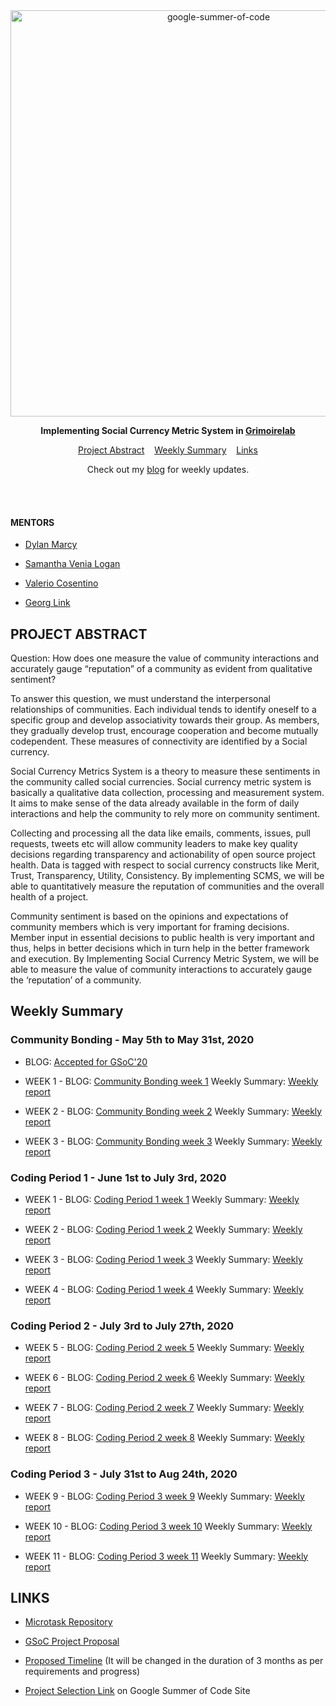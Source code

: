 <div align="center">
    <a href="https://summerofcode.withgoogle.com/projects/#4527640054071296"><img src="https://i.imgur.com/JzXCPeO.png" width="650" alt="google-summer-of-code"></a>
    <br>
    <b> 
    <p>
    Implementing Social Currency Metric System in <a href="https://github.com/chaoss/grimoirelab">Grimoirelab</a>
    </p>
    </b>
</div>

<p align="center">
	<a href="#project-abstract">Project Abstract</a>&nbsp;&nbsp;&nbsp;
    <a href="#weekly-summary">Weekly Summary</a>&nbsp;&nbsp;&nbsp;
    <a href="#links">Links</a>
</p>

<p align="center">
	Check out my <a href="https://medium.com/@guptaria">blog</a> for weekly updates.
</p>
<br>

<br>

#### MENTORS

* [Dylan Marcy](mailto:dylan@sociallyconstructed.online)

* [Samantha Venia Logan](https://github.com/samanthavenialogan)

* [Valerio ​ Cosentino](https://github.com/valeriocos)

* [Georg Link](https://github.com/GeorgLink)

## PROJECT ABSTRACT

Question: How does one measure the value of community interactions and accurately gauge “reputation” of a community as evident from qualitative sentiment?

To answer this question, we must understand the interpersonal relationships of communities. Each individual tends to identify oneself to a specific group and develop associativity towards their group. As members, they gradually develop trust, encourage cooperation and become mutually codependent. These measures of connectivity are identified by a Social currency. 

Social Currency Metrics System is a theory to measure these sentiments in the community called social currencies. Social currency metric system is basically a qualitative data collection, processing and measurement system. It aims to make sense of the data already available in the form of daily interactions and help the community to rely more on community sentiment. 

Collecting and processing all the data like emails, comments, issues, pull requests, tweets etc will allow community leaders to make key quality decisions regarding transparency and actionability of open source project health. Data is tagged with respect to social currency constructs like Merit, Trust, Transparency, Utility, Consistency. By implementing SCMS, we will be able to quantitatively measure the reputation of communities and the overall health of a project.

Community sentiment is based on the opinions and expectations of community members which is very important for framing decisions. Member input in essential decisions to public health is very important and thus, helps in better decisions which in turn help in the better framework and execution. By Implementing Social Currency Metric System, we will be able to measure the value of community interactions to accurately gauge the ‘reputation’ of a community.


## Weekly Summary

### Community Bonding - May 5th to May 31st, 2020

* BLOG: [Accepted for GSoC'20](https://medium.com/@guptaria/my-journey-of-gsoc20-begins-268ff97c2954)

* WEEK 1 - BLOG: [Community Bonding week 1](https://medium.com/@guptaria/community-bonding-gsoc20-f6629add7a7a) Weekly Summary: [Weekly report](https://github.com/ria18405/GSoC/tree/master/Work/Community%20Bonding/Week%201) 

* WEEK 2 - BLOG: [Community Bonding week 2](https://medium.com/@guptaria/community-bonding-gsoc20-c2e1e1073d09) Weekly Summary: [Weekly report](https://github.com/ria18405/GSoC/tree/master/Work/Community%20Bonding/Week%202)

* WEEK 3 - BLOG: [Community Bonding week 3](https://medium.com/@guptaria/community-bonding-gsoc20-c91f1dcf466a) Weekly Summary: [Weekly report](https://github.com/ria18405/GSoC/tree/master/Work/Community%20Bonding/Week%203)

### Coding Period 1 - June 1st to July 3rd, 2020

* WEEK 1 - BLOG: [Coding Period 1 week 1](https://medium.com/@guptaria/week-1-coding-period-1-cf83e4846308) Weekly Summary: [Weekly report](https://github.com/ria18405/GSoC/blob/master/Work/Coding%20period%201/Week%201/Readme.md)

* WEEK 2 - BLOG: [Coding Period 1 week 2](https://medium.com/@guptaria/week-2-coding-period-1-c6b103dee0ce) Weekly Summary: [Weekly report](https://github.com/ria18405/GSoC/blob/master/Work/Coding%20period%201/Week%202/Readme.md)

* WEEK 3 - BLOG: [Coding Period 1 week 3](https://medium.com/@guptaria/week-3-coding-period-1-e0f53643ee74) Weekly Summary: [Weekly report](https://github.com/ria18405/GSoC/blob/master/Work/Coding%20period%201/Week%203/Readme.md)

* WEEK 4 - BLOG: [Coding Period 1 week 4](https://medium.com/@guptaria/week-4-coding-period-1-b7bfddd37693) Weekly Summary: [Weekly report](https://github.com/ria18405/GSoC/blob/master/Work/Coding%20period%201/Week%204/Readme.md)


### Coding Period 2 - July 3rd to July 27th, 2020

* WEEK 5 - BLOG: [Coding Period 2 week 5](https://medium.com/@guptaria/week-5-coding-period-2-53b8ea29418c) Weekly Summary: [Weekly report](https://github.com/ria18405/GSoC/blob/master/Work/Coding%20Period%202/Week%201/Readme.md)

* WEEK 6 - BLOG: [Coding Period 2 week 6](https://medium.com/@guptaria/week-6-coding-period-2-52bdfbe4cd38) Weekly Summary: [Weekly report](https://github.com/ria18405/GSoC/blob/master/Work/Coding%20Period%202/Week%202/Readme.md)

* WEEK 7 - BLOG: [Coding Period 2 week 7](https://medium.com/@guptaria/week-7-coding-period-2-60ce079802fa) Weekly Summary: [Weekly report](https://github.com/ria18405/GSoC/blob/master/Work/Coding%20Period%202/Week%203/Readme.md)

* WEEK 8 - BLOG: [Coding Period 2 week 8](https://medium.com/@guptaria/week-8-coding-period-2-6fc59e81bc78) Weekly Summary: [Weekly report](https://github.com/ria18405/GSoC/blob/master/Work/Coding%20Period%202/Week%204/Readme.md)


### Coding Period 3 - July 31st to Aug 24th, 2020

* WEEK 9 - BLOG: [Coding Period 3 week 9](https://medium.com/@guptaria/week-9-coding-period-3-1444a048be) Weekly Summary: [Weekly report](https://github.com/ria18405/GSoC/blob/master/Work/Coding%20Period%203/Week%201/Readme.md)

* WEEK 10 - BLOG: [Coding Period 3 week 10](https://medium.com/@guptaria/week-10-coding-period-3-b7004e46a676) Weekly Summary: [Weekly report](https://github.com/ria18405/GSoC/blob/master/Work/Coding%20Period%203/Week%202/Readme.md)

* WEEK 11 - BLOG: [Coding Period 3 week 11](https://medium.com/@guptaria/week-11-coding-period-3-7ac413f798c9) Weekly Summary: [Weekly report](https://github.com/ria18405/GSoC/blob/master/Work/Coding%20Period%203/Week%203/Readme.md)

## LINKS

* [Microtask Repository](https://github.com/ria18405/Microtasks)

* [GSoC Project Proposal](https://drive.google.com/file/d/1szrRuXBwLTlg_TB3pW7_3BlyetG0jP89/view?usp=sharing)

* [Proposed Timeline](https://docs.google.com/document/d/1VCzxsyQBU3MMRjMSGAUi1_1Etm7bWgLnSBdAaMaYC7U/edit?usp=sharing) (It will be changed in the duration of 3 months as per requirements and progress)

* [Project Selection Link](https://summerofcode.withgoogle.com/projects/#4527640054071296) on Google Summer of Code Site